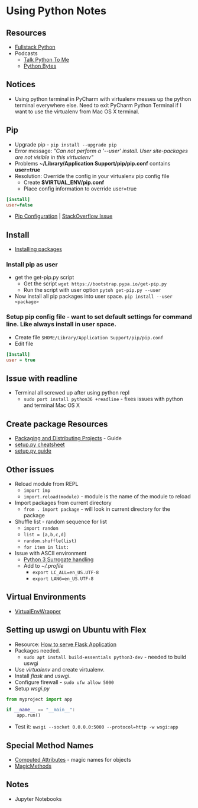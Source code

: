 # Using Python Notes

## Resources
* [Fullstack Python](https://www.fullstackpython.com/)
* Podcasts
    * [Talk Python To Me](https://talkpython.fm/)
    * [Python Bytes](https://pythonbytes.fm/)

## Notices
* Using python terminal in PyCharm with virtualenv messes up the python terminal everywhere else. Need to exit PyCharm Python Terminal if I want to use the virtualenv from Mac OS X terminal.

## Pip
* Upgrade pip - `pip install --upgrade pip`
* Error message: *"Can not perform a '--user' install. User site-packages are not visible in this virtualenv"*
* Problems **~/Library/Application Support/pip/pip.conf** contains **user=true**
* Resolution: Override the config in your virtualenv pip config file
	* Create **$VIRTUAL_ENV/pip.conf**
	* Place config information to override user=true
```Ini
[install]
user=false
```
* [Pip Configuration](https://pip.pypa.io/en/stable/user_guide/#configuration) | [StackOverflow Issue](http://stackoverflow.com/questions/30604952/pip-default-behavior-conflicts-with-virtualenv)
## Install
* [Installing packages](https://packaging.python.org/tutorials/installing-packages/)

### Install pip as user
* get the get-pip.py script
	* Get the script ```wget https://bootstrap.pypa.io/get-pip.py```
	* Run the script with user option ```pytoh get-pip.py --user```
* Now install all pip packages into user space. ```pip install --user <package>```

### Setup pip config file - want to set default settings for command line. Like always install in user space.
* Create file ```$HOME/Library/Application Support/pip/pip.conf```
* Edit file 
```Ini
[Install]
user = true
```

## Issue with readline
* Terminal all screwed up after using python repl
    * `sudo port install python36 +readline` - fixes issues with python and terminal Mac OS X

## Create package Resources
* [Packaging and Distributing Projects](https://packaging.python.org/tutorials/distributing-packages/) - Guide
* [setup.py cheatsheet](http://turbo87.github.io/setup.py/)
* [setup.py guide](https://github.com/kennethreitz/setup.py)

## Other issues
* Reload module from REPL
    * `import imp`
    * `import.reload(module)` - module is the name of the module to reload
* Import packages from current directory
    * `from . import package` - will look in current directory for the package
* Shuffle list - random sequence for list
    * `import random`
    * `list = [a,b,c,d]`
    * `random.shuffle(list)`
    * `for item in list:`
* Issue with ASCII environment
    * [Python 3 Surrogate handling](http://click.pocoo.org/6/python3/#python-3-surrogate-handling)
    * Add to *~/.profile*
        * `export LC_ALL=en_US.UTF-8`
        * `export LANG=en_US.UTF-8`

## Virtual Environments
* [VirtualEnvWrapper](https://virtualenvwrapper.readthedocs.io/en/latest/index.html)

## Setting up uswgi on Ubuntu with Flex
* Resource: [How to serve Flask Application](https://www.digitalocean.com/community/tutorials/how-to-serve-flask-applications-with-uwsgi-and-nginx-on-ubuntu-16-04)
* Packages needed.
    * `sudo apt install build-essentials python3-dev` - needed to build uswgi
* Use *virtualenv* and create virtualenv.
* Install *flask* and *uswgi*.
* Configure firewall - `sudo ufw allow 5000`
* Setup *wsgi.py*
```python
from myproject import app

if __name__ == "__main__":
    app.run()
```
* Test it: `uwsgi --socket 0.0.0.0:5000 --protocol=http -w wsgi:app`

## Special Method Names
* [Computed Attributes](http://www.diveintopython3.net/special-method-names.html) - magic names for objects
* [MagicMethods](https://rszalski.github.io/magicmethods/)

## Notes
* Jupyter Notebooks
